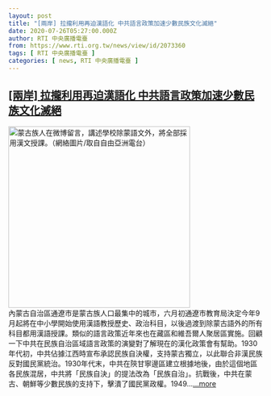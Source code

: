 ```yaml
---
layout: post
title: "[兩岸] 拉攏利用再迫漢語化 中共語言政策加速少數民族文化滅絕"
date: 2020-07-26T05:27:00.000Z
author: RTI 中央廣播電臺
from: https://www.rti.org.tw/news/view/id/2073360
tags: [ RTI 中央廣播電臺 ]
categories: [ news, RTI 中央廣播電臺 ]
---
```

<!--1595741220000-->
[[兩岸] 拉攏利用再迫漢語化 中共語言政策加速少數民族文化滅絕](https://www.rti.org.tw/news/view/id/2073360)
------

<div>
<img src="https://static.rti.org.tw/assets/thumbnails/2020/07/24/3de157fe1c4426c55832efe80647468d.jpg" width="360" alt="蒙古族人在微博留言，講述學校除蒙語文外，將全部採用漢文授課。（網絡圖片/取自自由亞洲電台）" title="蒙古族人在微博留言，講述學校除蒙語文外，將全部採用漢文授課。（網絡圖片/取自自由亞洲電台）"><br>內蒙古自治區通遼市是蒙古族人口最集中的城市，六月初通遼市教育局決定今年9月起將在中小學開始使用漢語教授歷史、政治科目，以後過渡到除蒙古語外的所有科目都用漢語授課。類似的語言政策近年來也在藏區和維吾爾人聚居區實施。回顧一下中共在民族自治區域語言政策的演變對了解現在的漢化政策會有幫助。1930年代初，中共佔據江西時宣布承認民族自決權，支持蒙古獨立，以此聯合非漢民族反對國民黨統治。1930年代末，中共在陝甘寧邊區建立根據地後，由於這個地區各民族混居，中共將「民族自決」的提法改為「民族自治」。抗戰後，中共在蒙古、朝鮮等少數民族的支持下，擊潰了國民黨政權。1949...<a target="_blank" href="https://www.rti.org.tw/news/view/id/2073360">...more</a>
</div>
